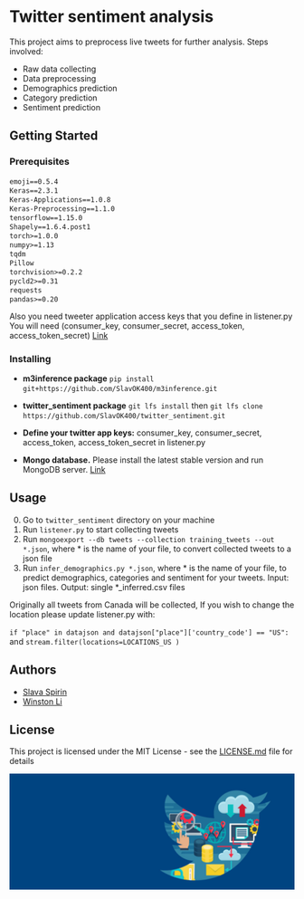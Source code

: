 # Twitter sentiment analysis

This project aims to preprocess live tweets for further analysis. Steps involved:
* Raw data collecting
* Data preprocessing 
* Demographics prediction
* Category prediction
* Sentiment prediction

## Getting Started
### Prerequisites
```
emoji==0.5.4
Keras==2.3.1
Keras-Applications==1.0.8
Keras-Preprocessing==1.1.0
tensorflow==1.15.0
Shapely==1.6.4.post1
torch>=1.0.0
numpy>=1.13
tqdm
Pillow
torchvision>=0.2.2
pycld2>=0.31
requests
pandas>=0.20
```
Also you need tweeter application  access keys that you define in listener.py 
You will need (consumer_key, consumer_secret, access_token, access_token_secret) [Link](https://developer.twitter.com/en/docs/basics/authentication/oauth-1-0a)

### Installing
* **m3inference package**
`pip install git+https://github.com/SlavOK400/m3inference.git`

* **twitter_sentiment package**
`git lfs install` then `git lfs clone https://github.com/SlavOK400/twitter_sentiment.git`

* **Define your twitter app keys:**
consumer_key, consumer_secret, access_token, access_token_secret in listener.py 

* **Mongo database.**
Please install the latest stable version and run MongoDB server. [Link](https://docs.mongodb.com/v3.2/administration/install-on-linux/)

## Usage
0. Go to `twitter_sentiment` directory on your machine
1. Run `listener.py` to start collecting tweets
2. Run `mongoexport --db tweets --collection training_tweets --out *.json`, where * is the name of your file, to convert collected tweets to a json file
3. Run `infer_demographics.py *.json`, where * is the name of your file, to predict demographics, categories and sentiment for your tweets. Input: json files. Output: single *_inferred.csv files

Originally all tweets from Canada will be collected, If you wish to change the location please update listener.py with:

`if "place" in datajson and datajson["place"]['country_code'] == "US":`
and
`stream.filter(locations=LOCATIONS_US )`

## Authors
*  [Slava Spirin](https://www.linkedin.com/in/slava-spirin/)
*  [Winston Li](https://www.linkedin.com/in/winstonl/)

## License
This project is licensed under the MIT License - see the [LICENSE.md](LICENSE.md) file for details

 <img src="project_logo.jpg">
